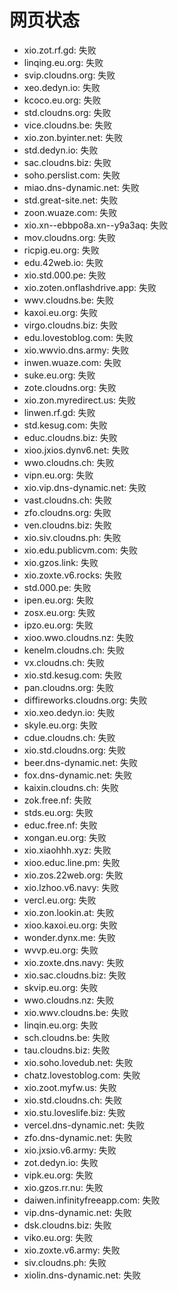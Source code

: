 # 网页状态
- xio.zot.rf.gd: 失败
- linqing.eu.org: 失败
- svip.cloudns.org: 失败
- xeo.dedyn.io: 失败
- kcoco.eu.org: 失败
- std.cloudns.org: 失败
- vice.cloudns.be: 失败
- xio.zon.byinter.net: 失败
- std.dedyn.io: 失败
- sac.cloudns.biz: 失败
- soho.perslist.com: 失败
- miao.dns-dynamic.net: 失败
- std.great-site.net: 失败
- zoon.wuaze.com: 失败
- xio.xn--ebbpo8a.xn--y9a3aq: 失败
- mov.cloudns.org: 失败
- ricpig.eu.org: 失败
- edu.42web.io: 失败
- xio.std.000.pe: 失败
- xio.zoten.onflashdrive.app: 失败
- wwv.cloudns.be: 失败
- kaxoi.eu.org: 失败
- virgo.cloudns.biz: 失败
- edu.lovestoblog.com: 失败
- xio.wwvio.dns.army: 失败
- inwen.wuaze.com: 失败
- suke.eu.org: 失败
- zote.cloudns.org: 失败
- xio.zon.myredirect.us: 失败
- linwen.rf.gd: 失败
- std.kesug.com: 失败
- educ.cloudns.biz: 失败
- xioo.jxios.dynv6.net: 失败
- wwo.cloudns.ch: 失败
- vipn.eu.org: 失败
- xio.vip.dns-dynamic.net: 失败
- vast.cloudns.ch: 失败
- zfo.cloudns.org: 失败
- ven.cloudns.biz: 失败
- xio.siv.cloudns.ph: 失败
- xio.edu.publicvm.com: 失败
- xio.gzos.link: 失败
- xio.zoxte.v6.rocks: 失败
- std.000.pe: 失败
- ipen.eu.org: 失败
- zosx.eu.org: 失败
- ipzo.eu.org: 失败
- xioo.wwo.cloudns.nz: 失败
- kenelm.cloudns.ch: 失败
- vx.cloudns.ch: 失败
- xio.std.kesug.com: 失败
- pan.cloudns.org: 失败
- diffireworks.cloudns.org: 失败
- xio.xeo.dedyn.io: 失败
- skyle.eu.org: 失败
- cdue.cloudns.ch: 失败
- xio.std.cloudns.org: 失败
- beer.dns-dynamic.net: 失败
- fox.dns-dynamic.net: 失败
- kaixin.cloudns.ch: 失败
- zok.free.nf: 失败
- stds.eu.org: 失败
- educ.free.nf: 失败
- xongan.eu.org: 失败
- xio.xiaohhh.xyz: 失败
- xioo.educ.line.pm: 失败
- xio.zos.22web.org: 失败
- xio.lzhoo.v6.navy: 失败
- vercl.eu.org: 失败
- xio.zon.lookin.at: 失败
- xioo.kaxoi.eu.org: 失败
- wonder.dynx.me: 失败
- wvvp.eu.org: 失败
- xio.zoxte.dns.navy: 失败
- xio.sac.cloudns.biz: 失败
- skvip.eu.org: 失败
- wwo.cloudns.nz: 失败
- xio.wwv.cloudns.be: 失败
- linqin.eu.org: 失败
- sch.cloudns.be: 失败
- tau.cloudns.biz: 失败
- xio.soho.lovedub.net: 失败
- chatz.lovestoblog.com: 失败
- xio.zoot.myfw.us: 失败
- xio.std.cloudns.ch: 失败
- xio.stu.loveslife.biz: 失败
- vercel.dns-dynamic.net: 失败
- zfo.dns-dynamic.net: 失败
- xio.jxsio.v6.army: 失败
- zot.dedyn.io: 失败
- vipk.eu.org: 失败
- xio.gzos.rr.nu: 失败
- daiwen.infinityfreeapp.com: 失败
- vip.dns-dynamic.net: 失败
- dsk.cloudns.biz: 失败
- viko.eu.org: 失败
- xio.zoxte.v6.army: 失败
- siv.cloudns.ph: 失败
- xiolin.dns-dynamic.net: 失败
